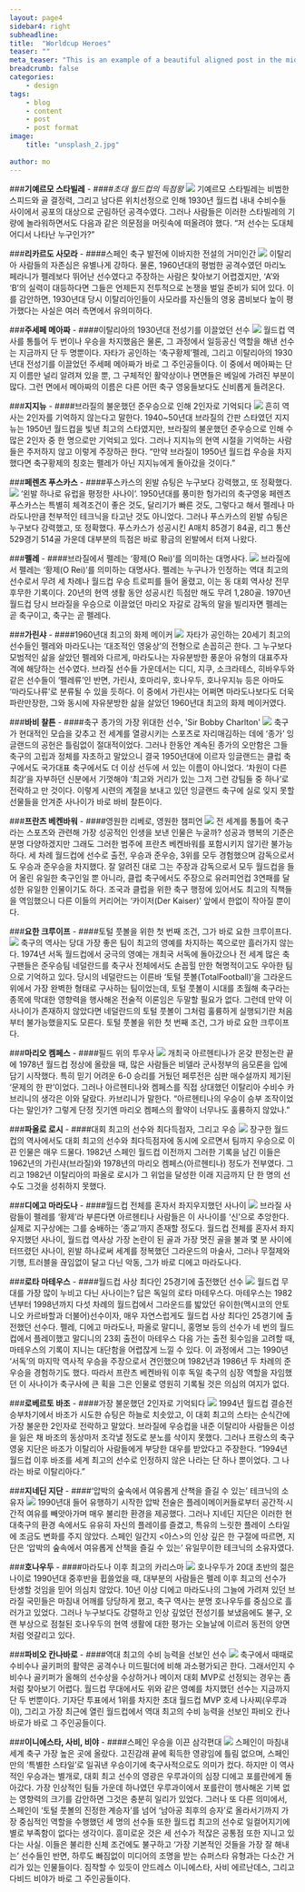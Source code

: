 ```yaml
---
layout: page4
sidebar4: right
subheadline: 
title:  "Worldcup Heroes"
teaser: ""
meta_teaser: "This is an example of a beautiful aligned post in the middle. There is no sidebar to distract the reader. The difference to the Page-Template is, that you find meta-information at the bottom of the post."
breadcrumb: false
categories:
    - design
tags:
    - blog
    - content
    - post
    - post format
image:
    title: "unsplash_2.jpg"
   
author: mo
---
```


###**기예르모 스타빌레** - *####초대 월드컵의 득점왕*
![](http://ncc.phinf.naver.net/ncc02/2010/4/30/164/1.jpg?type=w323)
기예르모 스타빌레는 비범한 스피드와 골 결정력, 그리고 남다른 위치선정으로 인해 1930년 월드컵 내내 수비수들 사이에서 공포의 대상으로 군림하던 공격수였다. 그러나 사람들은 이러한 스타빌레의 기량에 놀라워하면서도 다음과 같은 의문점을 머릿속에 떠올려야 했다. “저 선수는 도대체 어디서 나타난 누구인가?”


###**리카르도 사모라** - ####스페인 축구 발전에 이바지한 전설의 거미인간
![](http://ncc.phinf.naver.net/ncc01/2010/4/30/67/1.jpg?type=w323)
이탈리아 사람들의 자존심은 유별나게 강하다. 물론, 1960년대의 평범한 공격수였던 마리노 페라니가 펠레보다 뛰어난 선수였다고 주장하는 사람은 찾아보기 어렵겠지만, ‘A’와 ‘B’의 실력이 대등하다면 그들은 언제든지 전투적으로 논쟁을 벌일 준비가 되어 있다. 이를 감안하면, 1930년대 당시 이탈리아인들이 사모라를 자신들의 영웅 콤비보다 높이 평가했다는 사실은 여러 측면에서 유의미하다.


###**주세페 메아짜** - ####이탈리아의 1930년대 전성기를 이끌었던 선수
![](http://ncc.phinf.naver.net/ncc02/2010/5/3/122/1.jpg?type=w323)
월드컵 역사를 통틀어 두 번이나 우승을 차지했음은 물론, 그 과정에서 일등공신 역할을 해낸 선수는 지금까지 단 두 명뿐이다. 자타가 공인하는 ‘축구황제’펠레, 그리고 이탈리아의 1930년대 전성기를 이끌었던 주세페 메아짜가 바로 그 주인공들이다. 이 중에서 메아짜는 단지 이름만 널리 알려져 있을 뿐, 그 구체적인 활약상이나 면면들은 베일에 가려진 부분이 많다. 그런 면에서 메아짜의 이름은 다른 어떤 축구 영웅들보다도 신비롭게 들려온다.


###**지지뉴** - ####브라질의 불운했던 준우승으로 인해 2인자로 기억되다
![](http://cdn.bleacherreport.net/images_root/slides/photos/001/702/015/zizinho_display_image.jpg)
흔히 역사는 2인자를 기억하지 않는다고 말한다. 1940~50년대 브라질의 간판 스타였던 지지뉴는 1950년 월드컵을 빛낸 최고의 스타였지만, 브라질의 불운했던 준우승으로 인해 수많은 2인자 중 한 명으로만 기억되고 있다. 그러나 지지뉴의 현역 시절을 기억하는 사람들은 주저하지 않고 이렇게 주장하곤 한다. “만약 브라질이 1950년 월드컵 우승을 차지했다면 축구황제의 칭호는 펠레가 아닌 지지뉴에게 돌아갔을 것이다.”


###**페렌츠 푸스카스** - ####푸스카스의 왼발 슈팅은 누구보다 강력했고, 또 정확했다.
![](http://ncc.phinf.naver.net/ncc02/2010/5/3/152/1.jpg?type=w260)
‘왼발 하나로 유럽을 평정한 사나이’. 1950년대를 풍미한 헝가리의 축구영웅 페렌츠 푸스카스는 특별히 체격조건이 좋은 것도, 달리기가 빠른 것도, 그렇다고 해서 펠레나 마라도나만큼 천부적인 테크닉을 타고난 것도 아니었다. 그러나 푸스카스의 왼발 슈팅은 누구보다 강력했고, 또 정확했다. 푸스카스가 성공시킨 A매치 85경기 84골, 리그 통산 529경기 514골 가운데 대부분의 득점은 바로 황금의 왼발에서 터져 나왔다.


###**펠레** - ####브라질에서 펠레는 ‘황제(O Rei)’를 의미하는 대명사다.
![](http://ncc.phinf.naver.net/ncc02/2010/5/3/268/img01.jpg?type=w323)
브라질에서 펠레는 ‘황제(O Rei)’를 의미하는 대명사다. 펠레는 누구나가 인정하는 역대 최고의 선수로서 무려 세 차례나 월드컵 우승 트로피를 들어 올렸고, 이는 동 대회 역사상 전무후무한 기록이다. 20년의 현역 생활 동안 성공시킨 득점만 해도 무려 1,280골. 1970년 월드컵 당시 브라질을 우승으로 이끌었던 마리오 자갈로 감독의 말을 빌리자면 펠레는 곧 축구이고, 축구는 곧 펠레다.


###**가린샤** - ####1960년대 최고의 화제 메이커
![](http://ncc.phinf.naver.net/ncc02/2010/5/3/163/img01.jpg?type=w323)
자타가 공인하는 20세기 최고의 선수들인 펠레와 마라도나는 ‘대조적인 영웅상’의 전형으로 손꼽히곤 한다. 그 누구보다 모범적인 삶을 살았던 펠레와 다르게, 마라도나는 자유분방한 풍운아 유형의 대표주자 격에 해당하는 선수였다. 브라질 선수들 가운데서는 디디, 지쿠, 소크라테스, 히바우두와 같은 선수들이 ‘펠레류’인 반면, 가린샤, 호마리우, 호나우두, 호나우지뉴 등은 아마도 ‘마라도나류’로 분류될 수 있을 듯하다. 이 중에서 가린샤는 어쩌면 마라도나보다도 더욱 파란만장한, 그와 동시에 자유분방한 삶을 살았던 1960년대 최고의 화제 메이커였다.


###**바비 찰튼** - ####축구 종가의 가장 위대한 선수, 'Sir Bobby Charlton'
![](http://ncc.phinf.naver.net/ncc01/2010/5/7/34/1.jpg?type=w323)
축구가 현대적인 모습을 갖추고 전 세계를 열광시키는 스포츠로 자리매김하는 데에 ‘종가’ 잉글랜드의 공헌은 틀림없이 절대적이었다. 그러나 한동안 계속된 종가의 오만함은 그들 축구의 고립과 정체를 자초하고 말았으니 결국 1950년대에 이르자 잉글랜드는 클럽 축구에서도 국가대표 축구에서도 더 이상 선두에 서 있는 이름이 아니었다. ‘차원이 다른 최강’을 자부하던 신분에서 기껏해야 ‘최고와 거리가 있는 그저 그런 강팀들 중 하나’로 전락하고 만 것이다. 이렇게 시련의 계절을 보내고 있던 잉글랜드 축구에 실로 잊지 못할 선물들을 안겨준 사나이가 바로 바비 찰튼이다.


###**프란츠 베켄바워** - ####영원한 리베로, 영원한 챔피언
![](http://ncc.phinf.naver.net/ncc02/2010/5/6/97/1-1.jpg?type=w287)
전 세계를 통틀어 축구라는 스포츠와 관련해 가장 성공적인 인생을 보낸 인물은 누굴까? 성공과 행복의 기준은 분명 다양하겠지만 그래도 그러한 범주에 프란츠 베켄바워를 포함시키지 않기란 불가능하다. 세 차례 월드컵에 선수로 출전, 우승과 준우승, 3위를 모두 경험했으며 감독으로서도 우승과 준우승을 차지했다. 잘 알려진 대로 그는 주장과 감독으로서 모두 월드컵을 들어 올린 유일한 축구인일 뿐 아니라, 클럽 축구에서도 주장으로 유러피언컵 3연패를 달성한 유일한 인물이기도 하다. 조국과 클럽을 위한 축구 행정에 있어서도 최고의 직책들을 역임했으니 다른 이들의 커리어는 ‘카이저(Der Kaiser)’ 앞에서 한없이 작아질 뿐이다.


###**요한 크루이프** - ####토털 풋볼을 위한 첫 번째 조건, 그가 바로 요한 크루이프다.
![](http://ncc.phinf.naver.net/ncc01/2010/5/6/34/01.jpg?type=w323)
축구의 역사는 당대 가장 좋은 팀이 최고의 영예를 차지하는 쪽으로만 흘러가지 않는다. 1974년 서독 월드컵에서 궁극의 영예는 개최국 서독에 돌아갔으나 전 세계 많은 축구팬들은 준우승팀 네덜란드를 축구사 전체에서도 손꼽힐 만한 혁명적이고도 우아한 팀으로 기억하고 있다. 당시의 네덜란드는 이른바 ‘토털 풋볼(TotalFootball)’을 그라운드 위에서 가장 완벽한 형태로 구사하는 팀이었는데, 토털 풋볼이 시대를 초월해 축구라는 종목에 막대한 영향력을 행사해온 전술적 이론임은 두말할 필요가 없다. 그런데 만약 이 사나이가 존재하지 않았다면 네덜란드의 토털 풋볼이 그처럼 훌륭하게 실행되기란 처음부터 불가능했을지도 모른다. 토털 풋볼을 위한 첫 번째 조건, 그가 바로 요한 크루이프다.


###**마리오 켐페스** - ####필드 위의 투우사
![](http://ncc.phinf.naver.net/ncc01/2010/5/3/232/img01.jpg?type=w323)
개최국 아르헨티나가 온갖 판정논란 끝에 1978년 월드컵 정상에 올랐을 때, 많은 사람들은 비델라 군사정부의 음모론을 입에 담기 시작했다. 특히 믿기 어려운 6-0 승리를 거뒀던 페루전은 심판 매수설까지 제기된 ‘문제의 한 판’이었다. 그러나 아르헨티나와 켐페스를 직접 상대했던 이탈리아 수비수 카브리니의 생각은 이와 달랐다. 카브리니가 말한다. “아르헨티나의 우승이 승부 조작이었다는 말인가? 그렇게 단정 짓기엔 마리오 켐페스의 활약이 너무나도 훌륭하지 않았나.”


###**파올로 로시** - ####대회 최고의 선수와 최다득점자, 그리고 우승
![](http://ncc.phinf.naver.net/ncc02/2010/5/6/292/1.jpg?type=w323)
장구한 월드컵의 역사에서도 대회 최고의 선수와 최다득점자에 동시에 오르면서 팀까지 우승으로 이끈 인물은 매우 드물다. 1982년 스페인 월드컵 이전까지 그러한 기록을 남긴 이들은 1962년의 가린샤(브라질)와 1978년의 마리오 켐페스(아르헨티나) 정도가 전부였다. 그리고 1982년 이탈리아의 파올로 로시가 그 위업을 달성한 이래 지금까지 단 한 명의 선수도 그것을 성취하지 못했다.


###**디에고 마라도나** - ####월드컵 전체를 혼자서 좌지우지했던 사나이
![](http://ncc.phinf.naver.net/ncc02/2010/5/3/211/1.jpg?type=w323)
브라질 사람들이 펠레를 ‘황제’라 부른다면 아르헨티나 사람들은 이 사나이를 ‘신’으로 추앙한다. 실제로 지구상에는 그를 숭배하는 ‘종교’까지 존재할 정도다. 월드컵 전체를 혼자서 좌지우지했던 사나이, 월드컵 역사상 가장 논란이 된 골과 가장 멋진 골을 불과 몇 분 사이에 터뜨렸던 사나이, 왼발 하나로써 세계를 정복했던 그라운드의 마술사, 그러나 무절제와 기행, 트러블을 끊임없이 달고 다닌 악동, 그가 바로 디에고 마라도나다.


###**로타 마테우스** - ####월드컵 사상 최다인 25경기에 출전했던 선수
![](http://ncc.phinf.naver.net/ncc01/2010/5/7/283/1.jpg?type=w323)
월드컵 무대를 가장 많이 누비고 다닌 사나이는? 답은 독일의 로타 마테우스다. 마테우스는 1982년부터 1998년까지 다섯 차례의 월드컵에서 그라운드를 밟았던 유이한(멕시코의 안토니오 카르바할과 더불어)선수이자, 매우 자연스럽게도 월드컵 사상 최다인 25경기에 출전했던 선수다. 펠레, 디에고 마라도나, 파올로 말디니, 홍명보 등의 선수가 네 번의 월드컵에서 플레이했고 말디니의 23회 출전이 마테우스 다음 가는 출전 횟수임을 고려할 때, 마테우스의 기록이 지니는 대단함을 어렵잖게 느낄 수 있다. 이 과정에서 그는 1990년 ‘서독’의 마지막 역사적 우승을 주장으로서 견인했으며 1982년과 1986년 두 차례의 준우승을 경험하기도 했다. 따라서 프란츠 베켄바워 이후 독일 축구의 심장 역할을 자임했던 이 사나이가 축구사에 큰 획을 그은 인물로 영원히 기록될 것은 의심의 여지가 없다.


###**로베르토 바조** - ####가장 불운했던 2인자로 기억되다
![](http://ncc.phinf.naver.net/ncc02/2010/4/30/236/1.jpg?type=w323)
1994년 월드컵 결승전 승부차기에서 바조가 시도한 슈팅은 하늘로 치솟았고, 이 대회 최고의 스타는 순식간에 가장 불운한 2인자로 전락하고 말았다. 브라질에 우승컵을 내준 이탈리아 사람들은 이성을 잃은 채 바조의 동상마저 조각낼 정도로 분노를 삭이지 못했다. 그러나 프랑스의 축구 영웅 지단은 바조가 이탈리아 사람들에게 부당한 대우를 받았다고 주장한다. “1994년 월드컵 이후 바조를 세계 최고의 선수로 인정하지 않은 나라는 단 하나 뿐이었다. 그 나라는 바로 이탈리아다.”


###**지네딘 지단** - ####‘압박의 숲속에서 여유롭게 산책을 즐길 수 있는’ 테크닉의 소유자
![](http://ncc.phinf.naver.net/ncc01/2010/5/7/45/1.jpg?type=w323)
1990년대 들어 유행하기 시작한 압박 전술은 플레이메이커들로부터 공간적·시간적 여유를 빼앗아가며 매우 불리한 환경을 제공했다. 그러나 지네딘 지단은 이러한 현대축구의 환경 속에서도 유유히 자신의 플레이를 즐겼고, 특유의 느릿한 플레이 스타일에 조금도 변화를 주지 않았다. 스페인 일간지 <아스>의 인상 깊은 한 구절에 따르면, 지단은 ‘압박의 숲속에서 여유롭게 산책을 즐길 수 있는’ 유일무이한 테크닉의 소유자였다.


###**호나우두** - ####마라도나 이후 최고의 카리스마
![](http://ncc.phinf.naver.net/ncc01/2010/5/8/198/1.jpg?type=w322)
호나우두가 20대 초반의 젊은 나이로 1990년대 중후반을 휩쓸었을 때, 대부분의 사람들은 펠레 이후 최고의 선수가 탄생할 것임을 믿어 의심치 않았다. 10년 이상 디에고 마라도나의 그늘에 가려져 있던 브라질 국민들은 마침내 어깨를 당당하게 폈고, 축구 역사는 분명 호나우두를 중심으로 흘러가고 있었다. 그러나 누구보다도 강렬하고 인상 깊었던 전성기를 보냈음에도 불구, 오랜 부상으로 점철된 호나우두의 현역 생활에 대한 평가는 오늘날에 이르러 동전의 양면처럼 엇갈리고 있다.


###**파비오 칸나바로** - ####역대 최고의 수비 능력을 선보인 선수
![](http://ncc.phinf.naver.net/ncc02/2010/5/12/108/%C4%AD%B3%AA1.jpg?type=w323)
축구에서 때때로 수비수나 골키퍼의 활약은 공격수나 미드필더에 비해 과소평가되곤 한다. 그래서인지 수비수나 골키퍼가 올해의 선수상을 수상하거나 메이저 대회 MVP로 선정되는 경우는 좀처럼 찾아보기 어렵다. 월드컵 무대에서도 위와 같은 영예를 차지했던 선수는 지금까지 단 두 번뿐이다. 기자단 투표에서 1위를 차지한 초대 월드컵 MVP 호세 나사찌(우루과이), 그리고 가장 최근에 열린 월드컵에서 역대 최고의 수비 능력을 선보인 파비오 칸나바로가 바로 그 주인공들이다.


###**이니에스타, 사비, 비야** - ####스페인 우승을 이끈 삼각편대
![](http://ncc.phinf.naver.net/ncc01/2010/7/23/192/2.jpg?type=w646)
스페인이 마침내 세계 축구 가장 높은 곳에 올랐다. 고진감래 끝에 획득한 영광임에 틀림 없으며, 스페인만의 ‘특별한 스타일’로 일궈낸 우승이기에 축구사적으로도 의미가 컸다. 하지만 이 역사적인 우승과는 별개로, 대회 최고 선수의 영광은 우루과이의 심장 디에고 포를란에게 돌아갔다. 가장 인상적인 팀들 가운데 하나였던 우루과이에서 포를란이 행사해온 기복 없는 영향력의 크기를 감안하면 그것은 충분히 일리가 있었다.
그러나 또 다른 의미에서, 스페인이 ‘토털 풋볼의 진정한 계승자’를 넘어 ‘남아공 최후의 승자’로 올라서기까지 가장 중심적인 역할을 수행했던 세 명의 선수들 또한 월드컵 최고의 선수로 일컬어지기에 별로 부족함이 없다는 생각이다. 흥미로운 것은 세 선수가 적잖은 공통점 또한 지니고 있다는 사실. 이들은 불리한 신체 조건에도 불구하고 ‘가장 기본적인 것들을 가장 잘 해내는’ 선수들인 반면, 하루도 빠짐없이 미디어의 조명을 받는 슈퍼스타 유형과는 다소간 거리가 있는 인물들이다. 짐작할 수 있듯이 안드레스 이니에스타, 사비 에르난데스, 그리고 다비드 비야가 바로 그 주인공들이다.
